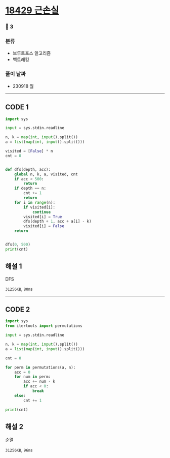 # [18429 근손실](https://www.acmicpc.net/problem/18429)

### 🥈 3

### 분류

- 브루트포스 알고리즘
- 백트래킹

### 풀이 날짜

- 230918 월

---

## CODE 1

```python
import sys

input = sys.stdin.readline

n, k = map(int, input().split())
a = list(map(int, input().split()))

visited = [False] * n
cnt = 0


def dfs(depth, acc):
    global n, k, a, visited, cnt
    if acc < 500:
        return
    if depth == n:
        cnt += 1
        return
    for i in range(n):
        if visited[i]:
            continue
        visited[i] = True
        dfs(depth + 1, acc + a[i] - k)
        visited[i] = False
    return


dfs(0, 500)
print(cnt)
```

## 해설 1

DFS

`31256KB`, `80ms`

---

## CODE 2

```python
import sys
from itertools import permutations

input = sys.stdin.readline

n, k = map(int, input().split())
a = list(map(int, input().split()))

cnt = 0

for perm in permutations(a, n):
    acc = 0
    for num in perm:
        acc += num - k
        if acc < 0:
            break
    else:
        cnt += 1

print(cnt)
```

## 해설 2

순열

`31256KB`, `96ms`
